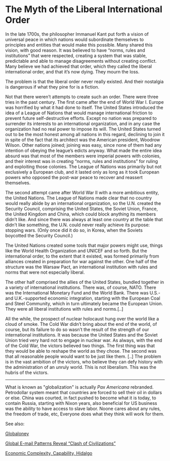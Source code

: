 # The Myth of the Liberal International Order

In the late 1700s, the philosopher Immanuel Kant put forth a vision of
universal peace in which nations would subordinate themselves to
principles and entities that would make this possible. Many shared
this vision, with good reason. It was believed to have “norms, rules
and institutions” that were respected, creating a system that was
stable, predictable and able to manage disagreements without creating
conflict. Many believe we had achieved that order, which they called
the liberal international order, and that it’s now dying. They mourn
the loss.

The problem is that the liberal order never really existed. And their
nostalgia is dangerous if what they pine for is a fiction.

Not that there weren’t attempts to create such an order. There were
three tries in the past century. The first came after the end of World
War I. Europe was horrified by what it had done to itself. The United
States introduced the idea of a League of Nations that would manage
international friction to prevent future self-destructive
efforts. Except no nation was prepared to surrender its interests to
an international organization, and in any case the organization had no
real power to impose its will. The United States turned out to be the
most honest among all nations in this regard, declining to join it in
spite of the fact that its architect was the American president,
Woodrow Wilson. Other nations joined; joining was easy, since none of
them had any intention of obeying the league’s edicts anyway. What
made the entire idea absurd was that most of the members were imperial
powers with colonies, and their interest was in creating “norms, rules
and institutions” for ruling and exploiting those colonies. The League
of Nations was primarily but not exclusively a European club, and it
lasted only as long as it took European powers who opposed the
post-war peace to recover and reassert themselves.

The second attempt came after World War II with a more ambitious
entity, the United Nations. The League of Nations made clear that no
country would really abide by an international organization, so the
U.N. created the Security Council, comprising the United States, the
Soviet Union, France, the United Kingdom and China, which could block
anything its members didn’t like. And since there was always at least
one country at the table that didn’t like something, the U.N. could
never really achieve its purpose: stopping wars. (Only once did it do
so, in Korea, when the Soviets boycotted the Security Council.)

The United Nations created some tools that major powers might use,
things like the World Health Organization and UNICEF and so forth. But
the international order, to the extent that it existed, was formed
primarily from alliances created in preparation for war against the
other. One half of the structure was the Warsaw Pact, an international
institution with rules and norms that were not especially liberal.

The other half comprised the allies of the United States, bundled
together in a variety of international institutions. There was, of
course, NATO. There was the International Monetary Fund and the World
Bank. There was U.S.- and U.K.-supported economic integration,
starting with the European Coal and Steel Community, which in turn
ultimately became the European Union. They were all liberal
institutions with rules and norms.[..]

All the while, the prospect of nuclear holocaust hung over the world
like a cloud of smoke. The Cold War didn’t bring about the end of the
world, of course, but its failure to do so wasn’t the result of the
strength of our international institutions. It was because the United
States and the Soviet Union tried very hard not to engage in nuclear
war. As always, with the end of the Cold War, the victors believed two
things. The first thing was that they would be able to reshape the
world as they chose. The second was that all reasonable people would
want to be just like them. [..] The problem is in the vast ambition of
the victors, who believe they can defy history with the administration
of an unruly world. This is not liberalism. This was the hubris of the
victors.

---

What is known as "globalization" is actually *Pax Americana*
rebranded. Petrodollar system meant that countries are forced to sell
their oil in dollars or else. China was courted, in fact pushed to
become what it is today, to contain Russia, starting with Nixon years,
also beneficial for US business was the ability to have access to
slave labor. Noone cares about any rules, the freedom of trade, etc,
Everyone does what they think will work for them.

See also:

[Globaloney](../../2011/04/globaloney.html)

[Global E-mail Patterns Reveal “Clash of Civilizations”](global-e-mail-patterns-reveal-clash-of.html)

[Economic Complexity, Capability, Hidalgo](../../2017/08/economic-complexity-hidalgo.html)

